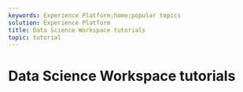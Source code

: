 ```yaml
---
keywords: Experience Platform;home;popular topics
solution: Experience Platform
title: Data Science Workspace tutorials
topic: tutorial
---
```


# Data Science Workspace tutorials